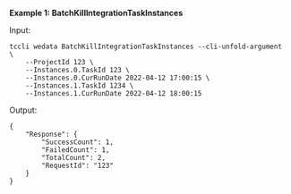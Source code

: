 **Example 1: BatchKillIntegrationTaskInstances**



Input: 

```
tccli wedata BatchKillIntegrationTaskInstances --cli-unfold-argument  \
    --ProjectId 123 \
    --Instances.0.TaskId 123 \
    --Instances.0.CurRunDate 2022-04-12 17:00:15 \
    --Instances.1.TaskId 1234 \
    --Instances.1.CurRunDate 2022-04-12 18:00:15
```

Output: 
```
{
    "Response": {
        "SuccessCount": 1,
        "FailedCount": 1,
        "TotalCount": 2,
        "RequestId": "123"
    }
}
```


